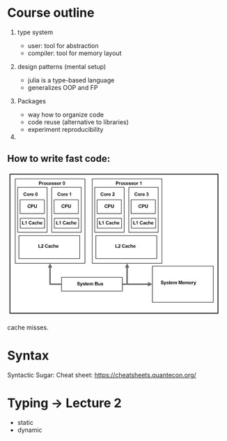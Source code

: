# Course outline


1. type system
   - user: tool for abstraction
   - compiler: tool for memory layout

2. design patterns (mental setup)
    - julia is a type-based language
    - generalizes OOP and FP

3. Packages
    - way how to organize code
    - code reuse (alternative to libraries)
    - experiment reproducibility

4. 

## How to write fast code:



![](processor.gif)

cache misses.


# Syntax

Syntactic Sugar:
Cheat sheet: https://cheatsheets.quantecon.org/

# Typing -> Lecture 2

- static
- dynamic

# 

